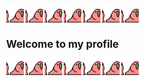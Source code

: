 <span>
<img src="https://github.com/ChrisChrisLoLo/ChrisChrisLoLo/blob/main/congaparrot.gif?raw=true" width="48">
<img src="https://github.com/ChrisChrisLoLo/ChrisChrisLoLo/blob/main/congaparrot.gif?raw=true" width="48">
<img src="https://github.com/ChrisChrisLoLo/ChrisChrisLoLo/blob/main/congaparrot.gif?raw=true" width="48">
<img src="https://github.com/ChrisChrisLoLo/ChrisChrisLoLo/blob/main/congaparrot.gif?raw=true" width="48">
<img src="https://github.com/ChrisChrisLoLo/ChrisChrisLoLo/blob/main/congaparrot.gif?raw=true" width="48">
<img src="https://github.com/ChrisChrisLoLo/ChrisChrisLoLo/blob/main/congaparrot.gif?raw=true" width="48">
<img src="https://github.com/ChrisChrisLoLo/ChrisChrisLoLo/blob/main/congaparrot.gif?raw=true" width="48">
</span>
<h1>Welcome to my profile</h1>
<span>
<img src="https://github.com/ChrisChrisLoLo/ChrisChrisLoLo/blob/main/congaparrot.gif?raw=true" width="48">
<img src="https://github.com/ChrisChrisLoLo/ChrisChrisLoLo/blob/main/congaparrot.gif?raw=true" width="48">
<img src="https://github.com/ChrisChrisLoLo/ChrisChrisLoLo/blob/main/congaparrot.gif?raw=true" width="48">
<img src="https://github.com/ChrisChrisLoLo/ChrisChrisLoLo/blob/main/congaparrot.gif?raw=true" width="48">
<img src="https://github.com/ChrisChrisLoLo/ChrisChrisLoLo/blob/main/congaparrot.gif?raw=true" width="48">
<img src="https://github.com/ChrisChrisLoLo/ChrisChrisLoLo/blob/main/congaparrot.gif?raw=true" width="48">
<img src="https://github.com/ChrisChrisLoLo/ChrisChrisLoLo/blob/main/congaparrot.gif?raw=true" width="48">
</span>
<!--
**ChrisChrisLoLo/ChrisChrisLoLo** is a ✨ _special_ ✨ repository because its `README.md` (this file) appears on your GitHub profile.

Here are some ideas to get you started:

- 🔭 I’m currently working on ...
- 🌱 I’m currently learning ...
- 👯 I’m looking to collaborate on ...
- 🤔 I’m looking for help with ...
- 💬 Ask me about ...
- 📫 How to reach me: ...
- 😄 Pronouns: ...
- ⚡ Fun fact: ...
-->
